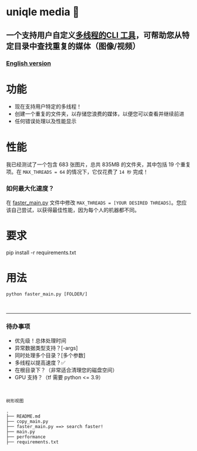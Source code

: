 # uniqle media 📁
一个支持用户自定义[多线程的CLI 工具](https://github.com/eawlot3000/uniqle_media#performance)，可帮助您从特定目录中查找重复的媒体（图像/视频）
----
### [English version](README.md)


# 功能
* 现在支持用户特定的多线程！
* 创建一个重复的文件夹，以存储您浪费的媒体，以便您可以查看并继续前进
* 任何错误处理以及性能显示


# 性能
我已经测试了一个包含 683 张图片，总共 835MB 的文件夹，其中包括 19 个重复项。在 `MAX_THREADS = 64` 的情况下，它仅花费了 `14 秒` 完成！
### 如何最大化速度？
在 [faster_main.py](faster_main.py) 文件中修改 `MAX_THREADS = [YOUR DESIRED THREADS]`。您应该自己尝试，以获得最佳性能，因为每个人的机器都不同。

# 要求
pip install -r requirements.txt


# 用法
```
python faster_main.py [FOLDER/]
```


<br>

----
### 待办事项
* 优先级！总体处理时间
* 异常数据类型支持？[-args]
* 同时处理多个目录？[多个参数]
* 多线程以提高速度？✅
* 在根目录下？（非常适合清理您的磁盘空间）
* GPU 支持？（tf 需要 python <= 3.9）

<br>

`树形视图`
```
.
├── README.md
├── copy_main.py
├── faster_main.py ==> search faster!
├── main.py
├── performance
├── requirements.txt
```
